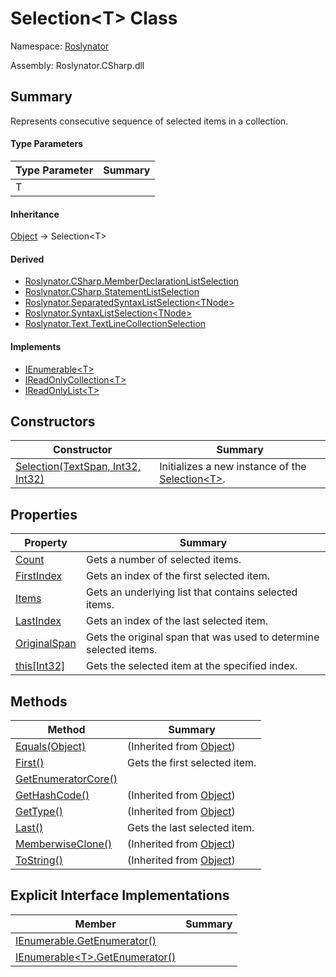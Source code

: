 # Selection\<T> Class

Namespace: [Roslynator](../README.md)

Assembly: Roslynator\.CSharp\.dll

## Summary

Represents consecutive sequence of selected items in a collection\.

#### Type Parameters

| Type Parameter | Summary |
| -------------- | ------- |
| T | |

#### Inheritance

[Object](https://docs.microsoft.com/en-us/dotnet/api/system.object) &#x2192; Selection\<T>

#### Derived

* [Roslynator.CSharp.MemberDeclarationListSelection](../CSharp/MemberDeclarationListSelection/README.md)
* [Roslynator.CSharp.StatementListSelection](../CSharp/StatementListSelection/README.md)
* [Roslynator.SeparatedSyntaxListSelection\<TNode>](../SeparatedSyntaxListSelection-1/README.md)
* [Roslynator.SyntaxListSelection\<TNode>](../SyntaxListSelection-1/README.md)
* [Roslynator.Text.TextLineCollectionSelection](../Text/TextLineCollectionSelection/README.md)

#### Implements

* [IEnumerable\<T>](https://docs.microsoft.com/en-us/dotnet/api/system.collections.generic.ienumerable-1)
* [IReadOnlyCollection\<T>](https://docs.microsoft.com/en-us/dotnet/api/system.collections.generic.ireadonlycollection-1)
* [IReadOnlyList\<T>](https://docs.microsoft.com/en-us/dotnet/api/system.collections.generic.ireadonlylist-1)

## Constructors

| Constructor | Summary |
| ----------- | ------- |
| [Selection(TextSpan, Int32, Int32)](-ctor/README.md) | Initializes a new instance of the [Selection\<T>](./README.md)\. |

## Properties

| Property | Summary |
| -------- | ------- |
| [Count](Count/README.md) | Gets a number of selected items\. |
| [FirstIndex](FirstIndex/README.md) | Gets an index of the first selected item\. |
| [Items](Items/README.md) | Gets an underlying list that contains selected items\. |
| [LastIndex](LastIndex/README.md) | Gets an index of the last selected item\. |
| [OriginalSpan](OriginalSpan/README.md) | Gets the original span that was used to determine selected items\. |
| [this\[Int32\]](this[]/README.md) | Gets the selected item at the specified index\. |

## Methods

| Method | Summary |
| ------ | ------- |
| [Equals(Object)](https://docs.microsoft.com/en-us/dotnet/api/system.object.equals) |  \(Inherited from [Object](https://docs.microsoft.com/en-us/dotnet/api/system.object)\) |
| [First()](First/README.md) | Gets the first selected item\. |
| [GetEnumeratorCore()](GetEnumeratorCore/README.md) | |
| [GetHashCode()](https://docs.microsoft.com/en-us/dotnet/api/system.object.gethashcode) |  \(Inherited from [Object](https://docs.microsoft.com/en-us/dotnet/api/system.object)\) |
| [GetType()](https://docs.microsoft.com/en-us/dotnet/api/system.object.gettype) |  \(Inherited from [Object](https://docs.microsoft.com/en-us/dotnet/api/system.object)\) |
| [Last()](Last/README.md) | Gets the last selected item\. |
| [MemberwiseClone()](https://docs.microsoft.com/en-us/dotnet/api/system.object.memberwiseclone) |  \(Inherited from [Object](https://docs.microsoft.com/en-us/dotnet/api/system.object)\) |
| [ToString()](https://docs.microsoft.com/en-us/dotnet/api/system.object.tostring) |  \(Inherited from [Object](https://docs.microsoft.com/en-us/dotnet/api/system.object)\) |

## Explicit Interface Implementations

| Member | Summary |
| ------ | ------- |
| [IEnumerable.GetEnumerator()](System-Collections-IEnumerable-GetEnumerator/README.md) | |
| [IEnumerable\<T>.GetEnumerator()](System-Collections-Generic-IEnumerable-1-GetEnumerator/README.md) | |

